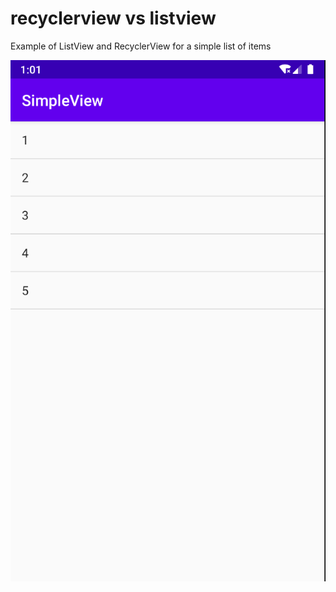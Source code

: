 # recyclerview vs listview

Example of ListView and RecyclerView for a simple list of items


![Screenshot1](ScreenShots/ScreenShot1.png)
